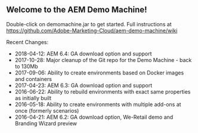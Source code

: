 Welcome to the AEM Demo Machine!
-----------------------------------------------------------------------
Double-click on demomachine.jar to get started.
Full instructions at https://github.com/Adobe-Marketing-Cloud/aem-demo-machine/wiki

Recent Changes:
- 2018-04-12: AEM 6.4: GA download option and support
- 2017-10-28: Major cleanup of the Git repo for the Demo Machine - back to 130Mb
- 2017-09-06: Ability to create environments based on Docker images and containers
- 2017-04-23: AEM 6.3: GA download option and support
- 2016-06-22: Ability to rebuild environments with exact same properties as initially built
- 2016-05-18: Ability to create environments with multiple add-ons at once (formerly scenarios)
- 2016-04-21: AEM 6.2: GA download option, We-Retail demo and Branding Wizard preview



